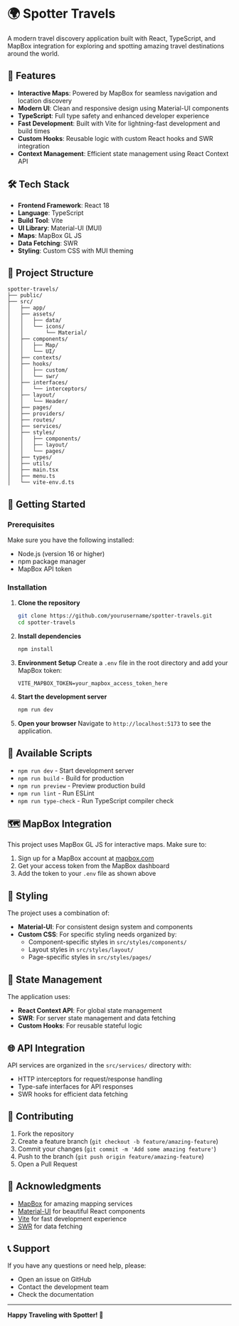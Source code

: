 # 🌍 Spotter Travels

A modern travel discovery application built with React, TypeScript, and MapBox integration for exploring and spotting amazing travel destinations around the world.

## 🚀 Features

- **Interactive Maps**: Powered by MapBox for seamless navigation and location discovery
- **Modern UI**: Clean and responsive design using Material-UI components
- **TypeScript**: Full type safety and enhanced developer experience
- **Fast Development**: Built with Vite for lightning-fast development and build times
- **Custom Hooks**: Reusable logic with custom React hooks and SWR integration
- **Context Management**: Efficient state management using React Context API

## 🛠️ Tech Stack

- **Frontend Framework**: React 18
- **Language**: TypeScript
- **Build Tool**: Vite
- **UI Library**: Material-UI (MUI)
- **Maps**: MapBox GL JS
- **Data Fetching**: SWR
- **Styling**: Custom CSS with MUI theming

## 📁 Project Structure

```
spotter-travels/
├── public/                   
├── src/
│   ├── app/                 
│   ├── assets/                
│   │   ├── data/             
│   │   └── icons/            
│   │       └── Material/     
│   ├── components/           
│   │   ├── Map/             
│   │   └── UI/              
│   ├── contexts/            
│   ├── hooks/               
│   │   ├── custom/          
│   │   └── swr/             
│   ├── interfaces/          
│   │   └── interceptors/    
│   ├── layout/              
│   │   └── Header/          
│   ├── pages/               
│   ├── providers/           
│   ├── routes/              
│   ├── services/           
│   ├── styles/              
│   │   ├── components/      
│   │   ├── layout/          
│   │   └── pages/          
│   ├── types/               
│   ├── utils/               
│   ├── main.tsx             
│   ├── menu.ts              
│   └── vite-env.d.ts        
```

## 🚦 Getting Started

### Prerequisites

Make sure you have the following installed:
- Node.js (version 16 or higher)
- npm package manager
- MapBox API token

### Installation

1. **Clone the repository**
   ```bash
   git clone https://github.com/yourusername/spotter-travels.git
   cd spotter-travels
   ```

2. **Install dependencies**
   ```bash
   npm install
   ```

3. **Environment Setup**
   Create a `.env` file in the root directory and add your MapBox token:
   ```env
   VITE_MAPBOX_TOKEN=your_mapbox_access_token_here
   ```

4. **Start the development server**
   ```bash
   npm run dev
   ```

5. **Open your browser**
   Navigate to `http://localhost:5173` to see the application.

## 🔧 Available Scripts

- `npm run dev` - Start development server
- `npm run build` - Build for production
- `npm run preview` - Preview production build
- `npm run lint` - Run ESLint
- `npm run type-check` - Run TypeScript compiler check

## 🗺️ MapBox Integration

This project uses MapBox GL JS for interactive maps. Make sure to:

1. Sign up for a MapBox account at [mapbox.com](https://www.mapbox.com)
2. Get your access token from the MapBox dashboard
3. Add the token to your `.env` file as shown above

## 🎨 Styling

The project uses a combination of:
- **Material-UI**: For consistent design system and components
- **Custom CSS**: For specific styling needs organized by:
  - Component-specific styles in `src/styles/components/`
  - Layout styles in `src/styles/layout/`
  - Page-specific styles in `src/styles/pages/`

## 🔄 State Management

The application uses:
- **React Context API**: For global state management
- **SWR**: For server state management and data fetching
- **Custom Hooks**: For reusable stateful logic

## 🌐 API Integration

API services are organized in the `src/services/` directory with:
- HTTP interceptors for request/response handling
- Type-safe interfaces for API responses
- SWR hooks for efficient data fetching

## 🤝 Contributing

1. Fork the repository
2. Create a feature branch (`git checkout -b feature/amazing-feature`)
3. Commit your changes (`git commit -m 'Add some amazing feature'`)
4. Push to the branch (`git push origin feature/amazing-feature`)
5. Open a Pull Request

## 🙏 Acknowledgments

- [MapBox](https://www.mapbox.com) for amazing mapping services
- [Material-UI](https://mui.com) for beautiful React components
- [Vite](https://vitejs.dev) for fast development experience
- [SWR](https://swr.vercel.app) for data fetching

## 📞 Support

If you have any questions or need help, please:
- Open an issue on GitHub
- Contact the development team
- Check the documentation

---

**Happy Traveling with Spotter! 🌟**